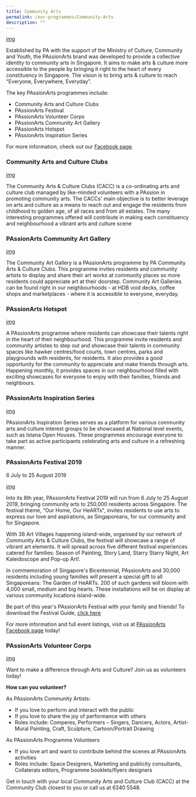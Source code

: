 ```yaml
---
title: Community Arts
permalink: /our-programmes/Community-Arts
description: ""
---
```

[img]()

Established by PA with the support of the Ministry of Culture, Community and Youth, the PAssionArts brand was developed to provide a collective identity to community arts in Singapore. It aims to make arts & culture more accessible to the people by bringing it right to the heart of every constituency in Singapore. The vision is to bring arts & culture to reach “Everyone, Everywhere, Everyday”.

The key PAssionArts programmes include:
* Community Arts and Culture Clubs
* PAssionArts Festival
* PAssionArts Volunteer Corps
* PAssionArts Community Art Gallery
* PAssionArts Hotspot
* PAssionArts Inspiration Series

For more information, check out our [Facebook page](http://www.facebook.com/PAssionArtsSG).

### Community Arts and Culture Clubs
[img]()

The Community Arts & Culture Clubs (CACC) is a co-ordinating arts and culture club managed by like-minded volunteers with a PAssion in promoting community arts. The CACCs' main objective is to better leverage on arts and culture as a means to reach out and engage the residents from childhood to golden age, of all races and from all estates. The many interesting programmes offered will contribute in making each constituency and neighbourhood a vibrant arts and culture scene

### PAssionArts Community Art Gallery
[img]()

The Community Art Gallery is a PAssionArts programme by PA Community Arts & Culture Clubs. This programme invites residents and community artists to display and share their art works at community places so more residents could appreciate art at their doorstep. Community Art Galleries can be found right in our neighbourhoods - at HDB void decks, coffee shops and marketplaces - where it is accessible to everyone, everyday.

### PAssionArts Hotspot
[img]()

A PAssionArts programme where residents can showcase their talents right in the heart of their neighbourhood. This programme invite residents and community artistes to step out and showcase their talents in community spaces like hawker centres/food courts, town centres, parks and playgrounds with residents, for residents. It also provides a good opportunity for the community to appreciate and make friends through arts. Happening monthly, it provides spaces in our neighbourhood filled with exciting showcases for everyone to enjoy with their families, friends and neighbours.

### PAssionArts Inspiration Series
[img]()

PAssionArts Inspiration Series serves as a platform for various community arts and culture interest groups to be showcased at National level events, such as Istana Open Houses. These programmes encourage everyone to take part as active participants celebrating arts and culture in a refreshing manner.

### PAssionArts Festival 2019
6 July to 25 August 2019

[img]()

Into its 8th year, PAssionArts Festival 2019 will run from 6 July to 25 August 2019, bringing community arts to 250,000 residents across Singapore. The festival theme, “Our Home, Our HeARTs", invites residents to use arts to express our love and aspirations, as Singaporeans, for our community and for Singapore.

With 38 Art Villages happening island-wide, organised by our network of Community Arts & Culture Clubs, the festival will showcase a range of vibrant art elements. It will spread across five different festival experiences catered for families: Season of Painting, Story Land, Starry Starry Night, Art Kaleidoscope and Pop-up Art!.

In commemoration of Singapore's Bicentennial, PAssionArts and 30,000 residents including young families will present a special gift to all Singaporeans: The Garden of HeARTs. 200 of such gardens will bloom with 4,000 small, medium and big hearts. These installations will be on display at various community locations island-wide.

Be part of this year's PAssionArts Festival with your family and friends! To download the Festival Guide, [click here](//)

For more information and full event listings, visit us at [PAssionArts Facebook page](https://www.facebook.com/PAssionArtsSG) today!

### PAssionArts Volunteer Corps
[img]()

Want to make a difference through Arts and Culture? Join us as volunteers today!

**How can you volunteer?**

As PAssionArts Community Artists:

* If you love to perform and interact with the public
* If you love to share the joy of performance with others
* Roles include: Comperes, Performers – Singers, Dancers, Actors, Artist- Mural Painting, Craft, Sculpture, Cartoon/Portrait Drawing

As PAssionArts Programme Volunteers

* If you love art and want to contribute behind the scenes at PAssionArts activities
* Roles include: Space Designers, Marketing and publicity consultants, Collaterals editors, Programme booklets/flyers designers

Get in touch with your local Community Arts and Culture Club (CACC) at the Community Club closest to you or call us at 6340 5548.
